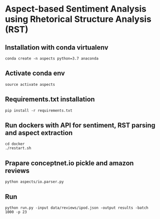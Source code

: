 # Aspect-based Sentiment Analysis using Rhetorical Structure Analysis (RST) 

## Installation with conda virtualenv

`conda create -n aspects python=3.7 anaconda`

## Activate conda env

`source activate aspects`

## Requirements.txt installation

`pip install -r requirements.txt`

## Run dockers with API for sentiment, RST parsing and aspect extraction

```
cd docker
./restart.sh
```

## Prapare conceptnet.io pickle and amazon reviews
`python aspects/io.parser.py`

## Run
`python run.py -input data/reviews/ipod.json -output results -batch 1000 -p 23`

